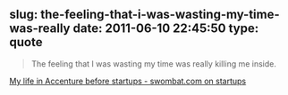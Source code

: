 slug: the-feeling-that-i-was-wasting-my-time-was-really
date: 2011-06-10 22:45:50
type: quote
---

> The feeling that I was wasting my time was really killing me inside.

[My life in Accenture before startups - swombat.com on startups](http://swombat.com/2011/6/7/accenture-before-startups)
